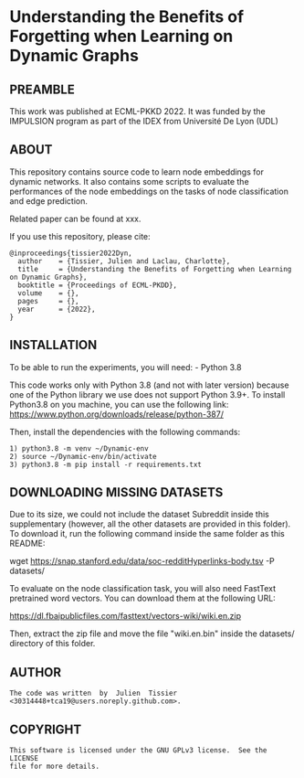 # Understanding the Benefits of Forgetting when Learning on Dynamic Graphs

		 
## PREAMBLE

This work was published at ECML-PKKD 2022. It was funded by the IMPULSION 
program as part of the IDEX from Université De Lyon (UDL) 

## ABOUT

This repository contains source code to learn node embeddings for dynamic 
networks.  It  also  contains  some  scripts  to evaluate the performances of the 
node embeddings on the tasks of node classification and edge prediction.    

Related paper can be found   at  xxx.

If you use this repository, please cite:

	@inproceedings{tissier2022Dyn,
	  author    = {Tissier, Julien and Laclau, Charlotte},
	  title     = {Understanding the Benefits of Forgetting when Learning on Dynamic Graphs},
	  booktitle = {Proceedings of ECML-PKDD},
	  volume    = {},
	  pages     = {},
	  year      = {2022},
	}

## INSTALLATION

To be able to run the experiments, you will need:
    - Python 3.8

This code works only with Python 3.8 (and not with later version) because one
of the Python library we use does not support Python 3.9+.
To install Python3.8 on you machine, you can use the following link:
    https://www.python.org/downloads/release/python-387/

Then, install the dependencies with the following commands:

    1) python3.8 -m venv ~/Dynamic-env
    2) source ~/Dynamic-env/bin/activate
    3) python3.8 -m pip install -r requirements.txt


## DOWNLOADING MISSING DATASETS

Due to its size, we could not include the dataset Subreddit inside this
supplementary (however, all the other datasets are provided in this folder).
To download it, run the following command inside the same folder as this README:

wget https://snap.stanford.edu/data/soc-redditHyperlinks-body.tsv -P datasets/

To evaluate on the node classification task, you will also need FastText
pretrained word vectors. You can download them at the following URL:

https://dl.fbaipublicfiles.com/fasttext/vectors-wiki/wiki.en.zip

Then, extract the zip file and move the file "wiki.en.bin" inside the datasets/
directory of this folder.

## AUTHOR

	The code was written  by  Julien  Tissier  <30314448+tca19@users.noreply.github.com>.

## COPYRIGHT

	This software is licensed under the GNU GPLv3 license.  See the  LICENSE
	file for more details.
